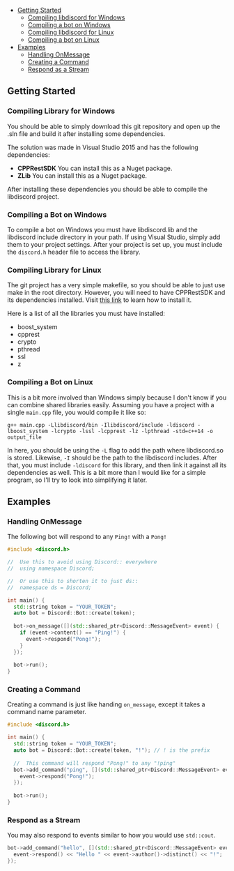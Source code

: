 - [Getting Started](#getting-started)
  - [Compiling libdiscord for Windows](#compiling-libdiscord-for-windows)
  - [Compiling a bot on Windows](#compiling-a-bot-on-windows)
  - [Compiling libdiscord for Linux](#compiling-libdiscord-for-linux)
  - [Compiling a bot on Linux](#compiling-a-bot-on-linux)
- [Examples](#examples)
  - [Handling OnMessage](#handling-onmessage)
  - [Creating a Command](#creating-a-command)
  - [Respond as a Stream](#respond-as-a-stream)
  
## Getting Started

### Compiling Library for Windows

You should be able to simply download this git repository and open up the .sln file and build it after installing some dependencies. 

The solution was made in Visual Studio 2015 and has the following dependencies:

- **CPPRestSDK** You can install this as a Nuget package.
- **ZLib** You can install this as a Nuget package. 

After installing these dependencies you should be able to compile the libdiscord project.

### Compiling a Bot on Windows
To compile a bot on Windows you must have libdiscord.lib and the libdiscord include directory in your path. If using Visual Studio, simply add them to your project settings. After your project is set up, you must include the `discord.h` header file to access the library.

### Compiling Library for Linux
The git project has a very simple makefile, so you should be able to just use make in the root directory. However, you will need to have CPPRestSDK and its dependencies installed. Visit [this link](https://github.com/Microsoft/cpprestsdk/wiki/How-to-build-for-Linux) to learn how to install it.

Here is a list of all the libraries you must have installed:

- boost_system
- cpprest
- crypto
- pthread
- ssl
- z

### Compiling a Bot on Linux
This is a bit more involved than Windows simply because I don't know if you can combine shared libraries easily. Assuming you have a project with a single `main.cpp` file, you would compile it like so:

```
g++ main.cpp -Llibdiscord/bin -Ilibdiscord/include -ldiscord -lboost_system -lcrypto -lssl -lcpprest -lz -lpthread -std=c++14 -o output_file
```

In here, you should be using the `-L` flag to add the path where libdiscord.so is stored. Likewise, `-I` should be the path to the libdiscord includes. After that, you must include `-ldiscord` for this library, and then link it against all its dependencies as well. This is a bit more than I would like for a simple program, so I'll try to look into simplifying it later.

## Examples
### Handling OnMessage
The following bot will respond to any `Ping!` with a `Pong!`

```cpp
#include <discord.h>

//  Use this to avoid using Discord:: everywhere
//  using namespace Discord;

//  Or use this to shorten it to just ds::
//  namespace ds = Discord;

int main() {
  std::string token = "YOUR_TOKEN";
  auto bot = Discord::Bot::create(token);
  
  bot->on_message([](std::shared_ptr<Discord::MessageEvent> event) {
    if (event->content() == "Ping!") {
      event->respond("Pong!");
    }
  });
  
  bot->run();
}
```

### Creating a Command
Creating a command is just like handing `on_message`, except it takes a command name parameter.

```cpp
#include <discord.h>

int main() {
  std::string token = "YOUR_TOKEN";
  auto bot = Discord::Bot::create(token, "!"); // ! is the prefix
  
  //  This command will respond "Pong!" to any "!ping"
  bot->add_command("ping", [](std::shared_ptr<Discord::MessageEvent> event) {
    event->respond("Pong!");
  });
  
  bot->run();
}
```

### Respond as a Stream
You may also respond to events similar to how you would use `std::cout`.
```cpp
bot->add_command("hello", [](std::shared_ptr<Discord::MessageEvent> event) {
  event->respond() << "Hello " << event->author()->distinct() << "!";
});
```
